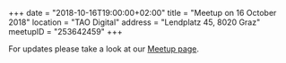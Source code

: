 +++
date = "2018-10-16T19:00:00+02:00"
title = "Meetup on 16 October 2018"
location = "TAO Digital"
address = "Lendplatz 45, 8020 Graz"
meetupID = "253642459"
+++

For updates please take a look at our
[Meetup page](https://www.meetup.com/Graz-Open-Source-Meetup/events/lbbhjlyxnbvb/).

